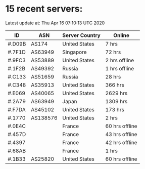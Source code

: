# 15 recent servers:

Latest update at: Thu Apr 16 07:10:13 UTC 2020

| ID | ASN | Server Country | Online |
| -- | --- | -------------- | ------ |
| #.D09B | AS174 | United States | 7 hrs |
| #.7F1D | AS63949 | Singapore | 72 hrs |
| #.9FC3 | AS53889 | United States | 2 hrs offline |
| #.1F2B | AS49392 | Russia | 1 hrs offline |
| #.C133 | AS51659 | Russia | 28 hrs |
| #.C348 | AS35913 | United States | 366 hrs |
| #.E069 | AS40065 | United States | 2629 hrs |
| #.2A79 | AS63949 | Japan | 1309 hrs |
| #.F7DA | AS45102 | United States | 173 hrs |
| #.1770 | AS138576 | United States | 2 hrs |
| #.0E4C |  | France | 60 hrs offline |
| #.457D |  | France | 43 hrs offline |
| #.4397 |  | France | 42 hrs offline |
| #.68AB |  | France | 1 hrs |
| #.1B33 | AS25820 | United States | 60 hrs offline |

